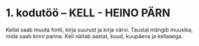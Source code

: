 # 1. kodutöö – KELL - HEINO PÄRN

Kellal saab muuta fonti, kirja suurust ja kirja värvi.
Taustal mängib muusika, mida saab kinni panna.
Kell näitab aastat, kuud, kuupäeva ja kellaaega.
